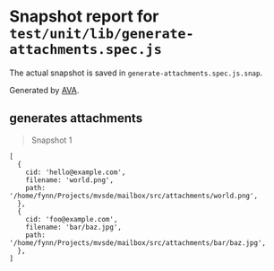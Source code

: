 # Snapshot report for `test/unit/lib/generate-attachments.spec.js`

The actual snapshot is saved in `generate-attachments.spec.js.snap`.

Generated by [AVA](https://avajs.dev).

## generates attachments

> Snapshot 1

    [
      {
        cid: 'hello@example.com',
        filename: 'world.png',
        path: '/home/fynn/Projects/mvsde/mailbox/src/attachments/world.png',
      },
      {
        cid: 'foo@example.com',
        filename: 'bar/baz.jpg',
        path: '/home/fynn/Projects/mvsde/mailbox/src/attachments/bar/baz.jpg',
      },
    ]
